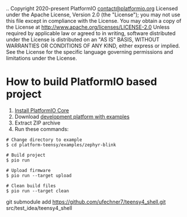 ..  Copyright 2020-present PlatformIO <contact@platformio.org>
    Licensed under the Apache License, Version 2.0 (the "License");
    you may not use this file except in compliance with the License.
    You may obtain a copy of the License at
       http://www.apache.org/licenses/LICENSE-2.0
    Unless required by applicable law or agreed to in writing, software
    distributed under the License is distributed on an "AS IS" BASIS,
    WITHOUT WARRANTIES OR CONDITIONS OF ANY KIND, either express or implied.
    See the License for the specific language governing permissions and
    limitations under the License.

How to build PlatformIO based project
=====================================

1. [Install PlatformIO Core](https://docs.platformio.org/page/core.html)
2. Download [development platform with examples](https://github.com/platformio/platform-teensy/archive/develop.zip)
3. Extract ZIP archive
4. Run these commands:

```shell
# Change directory to example
$ cd platform-teensy/examples/zephyr-blink

# Build project
$ pio run

# Upload firmware
$ pio run --target upload

# Clean build files
$ pio run --target clean
```

git submodule add  https://github.com/ufechner7/teensy4_shell.git src/test_idea/teensy4_shell